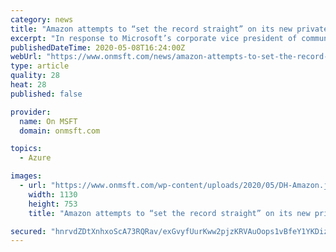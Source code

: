 ```yaml
---
category: news
title: "Amazon attempts to “set the record straight” on its new private JEDI complaint"
excerpt: "In response to Microsoft’s corporate vice president of communications Frank X. Shaw’s recent blog post title Bid high, lose, try again. Amazon continues to push for JEDI re-do, an"
publishedDateTime: 2020-05-08T16:24:00Z
webUrl: "https://www.onmsft.com/news/amazon-attempts-to-set-the-record-straight-on-its-new-private-jedi-complaint"
type: article
quality: 28
heat: 28
published: false

provider:
  name: On MSFT
  domain: onmsft.com

topics:
  - Azure

images:
  - url: "https://www.onmsft.com/wp-content/uploads/2020/05/DH-Amazon.jpg"
    width: 1130
    height: 753
    title: "Amazon attempts to “set the record straight” on its new private JEDI complaint"

secured: "hnrvdZDtXnhxoScA73RQRav/exGvyfUurKww2pjzKRVAuOops1vBfeY1YKDizSfKtmLUaa60dvF6UsrTub18OTub+l/fnqnyXAgMpVm74NdL3qiwFeCCXag3i3xA/jsqvZczuCO2aJnwWX/NglVl0rZz78Zg5O2PEPnbZzqotGlsYjHb4E/3v24Dl40MQ7LkXbKeaL77hPQMdKTCoFN9FPeSEEXhNtWcGDysaVWmvlgqNHzyzYvUwjsIU3o4RqMYxn5UJMOGHSKi+jzJ4Hi1d8qbfsXJPdGWbmjDElfa2JgXQCBjaD4NojEWfOK66St7eY8IaoRYlN7GK294B9bczyRyFSwZvrpnv/WSgsqxtzkPwDDIvNm0PfeppRcJnVsQgFmRYLqF/twdNnIyo+shoCb6qxK+sZDttPuJHbWwu5ywMkhvUgXdf3SuZNYORrtqZsBF89+czsV2B+hMKf0r8yET5oFqz8IVgiLcfMzVGwo=;uPwJYBf9vHQ/03LqM4cPIg=="
---
```


